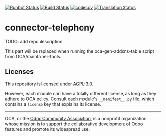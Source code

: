 [![Runbot Status](https://runbot.odoo-community.org/runbot/badge/flat/228/15.0.svg)](https://runbot.odoo-community.org/runbot/repo/github-com-oca-connector-telephony-228)
[![Build Status](https://travis-ci.com/OCA/connector-telephony.svg?branch=15.0)](https://travis-ci.com/OCA/connector-telephony)
[![codecov](https://codecov.io/gh/OCA/connector-telephony/branch/15.0/graph/badge.svg)](https://codecov.io/gh/OCA/connector-telephony)
[![Translation Status](https://translation.odoo-community.org/widgets/connector-telephony-15-0/-/svg-badge.svg)](https://translation.odoo-community.org/engage/connector-telephony-15-0/?utm_source=widget)

<!-- /!\ do not modify above this line -->

# connector-telephony

TODO: add repo description.

<!-- /!\ do not modify below this line -->

<!-- prettier-ignore-start -->

[//]: # (addons)

This part will be replaced when running the oca-gen-addons-table script from OCA/maintainer-tools.

[//]: # (end addons)

<!-- prettier-ignore-end -->

## Licenses

This repository is licensed under [AGPL-3.0](LICENSE).

However, each module can have a totally different license, as long as they adhere to OCA
policy. Consult each module's `__manifest__.py` file, which contains a `license` key
that explains its license.

----

OCA, or the [Odoo Community Association](http://odoo-community.org/), is a nonprofit
organization whose mission is to support the collaborative development of Odoo features
and promote its widespread use.
